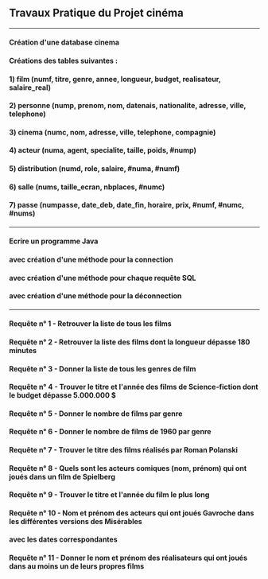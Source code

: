 ## Travaux Pratique du Projet cinéma
-------------------------------
#### Création d'une database cinema

#### Créations des tables suivantes :

#### 1) film (numf, titre, genre, annee, longueur, budget, realisateur, salaire_real)
#### 2) personne (nump, prenom, nom, datenais, nationalite, adresse, ville, telephone)
#### 3) cinema (numc, nom, adresse, ville, telephone, compagnie)
#### 4) acteur (numa, agent, specialite, taille, poids, #nump)
#### 5) distribution (numd, role, salaire, #numa, #numf)
#### 6) salle (nums, taille_ecran, nbplaces, #numc)
#### 7) passe (numpasse, date_deb, date_fin, horaire, prix, #numf, #numc, #nums)
-------------------------------
#### Ecrire un programme Java
#### avec création d'une méthode pour la connection
#### avec création d'une méthode pour chaque requête SQL
#### avec création d'une méthode pour la déconnection
-------------------------------
#### Requête n° 1 - Retrouver la liste de tous les films
#### Requête n° 2 - Retrouver la liste des films dont la longueur dépasse 180 minutes
#### Requête n° 3 - Donner la liste de tous les genres de film
#### Requête n° 4 - Trouver le titre et l'année des films de Science-fiction dont le budget dépasse 5.000.000 $
#### Requête n° 5 - Donner le nombre de films par genre
#### Requête n° 6 - Donner le nombre de films de 1960 par genre
#### Requête n° 7 - Trouver le titre des films réalisés par Roman Polanski
#### Requête n° 8 - Quels sont les acteurs comiques (nom, prénom) qui ont joués dans un film de Spielberg
#### Requête n° 9 - Trouver le titre et l'année du film le plus long
#### Requête n° 10 - Nom et prénom des acteurs qui ont joués Gavroche dans les différentes versions des Misérables
####                 avec les dates correspondantes
#### Requête n° 11 - Donner le nom et prénom des réalisateurs qui ont joués dans au moins un de leurs propres films
